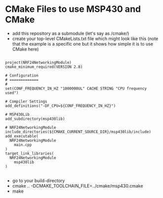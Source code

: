 CMake Files to use MSP430 and CMake
===================================

   * add this repository as a submodule (let's say as /cmake/)
   * create your top-level CMakeLists.txt file which might look like this (note that the example is a specific one but it shows how simple it is to use CMake here)

<pre>
<code>
project(NRF24NetworkingModule)
cmake_minimum_required(VERSION 2.8)

# Configuration
# =============
#
set(CONF_FREQUENCY_IN_HZ "1000000UL" CACHE STRING "CPU frequency used")

# Compiler Settings
add_definitions("-DF_CPU=${CONF_FREQUENCY_IN_HZ}")

# MSP430Lib
add_subdirectory(msp430lib)

# NRF24NetworkingModule
include_directories(${CMAKE_CURRENT_SOURCE_DIR}/msp430lib/include)
add_executable(
  NRF24NetworkingModule
    main.cpp
)
target_link_libraries(
  NRF24NetworkingModule
    msp430lib
)
</code>
</pre>

   * go to your build-directory
   * cmake .. -DCMAKE_TOOLCHAIN_FILE=../cmake/msp430.cmake
   * make
